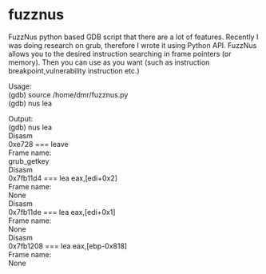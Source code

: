 # fuzznus 
FuzzNus python based GDB script that there are a lot of features. Recently I was doing research on grub, therefore I wrote it using Python API. FuzzNus allows you to the desired instruction searching in frame pointers (or memory). Then you can use as you want (such as instruction breakpoint,vulnerability instruction etc.)

Usage: </br>
  (gdb) source /home/dmr/fuzznus.py </br>
  (gdb) nus lea
  
Output:</br>
  (gdb) nus lea</br>
  Disasm</br>
  0xe728 === leave  </br>
  Frame name: </br>
  grub_getkey</br>
  Disasm</br>
  0x7fb11d4 === lea    eax,[edi+0x2] </br>
  Frame name: </br>
  None</br>
  Disasm</br>
  0x7fb11de === lea    eax,[edi+0x1] </br>
  Frame name:  </br>
  None</br>
  Disasm</br>
  0x7fb1208 === lea    eax,[ebp-0x818] </br>
  Frame name: </br>
  None</br>
